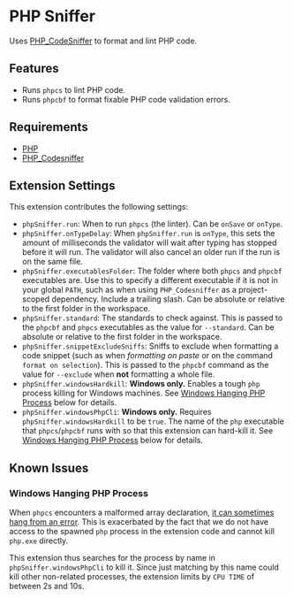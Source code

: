 # PHP Sniffer

Uses [PHP_CodeSniffer](https://github.com/squizlabs/PHP_CodeSniffer) to format
and lint PHP code.

## Features

- Runs `phpcs` to lint PHP code.
- Runs `phpcbf` to format fixable PHP code validation errors.

## Requirements

- [PHP](https://php.net)
- [PHP_Codesniffer](https://github.com/squizlabs/PHP_CodeSniffer)

## Extension Settings

This extension contributes the following settings:

* `phpSniffer.run`: When to run `phpcs` (the linter). Can be `onSave` or
`onType`.
* `phpSniffer.onTypeDelay`: When `phpSniffer.run` is `onType`, this sets the
amount of milliseconds the validator will wait after typing has stopped before
it will run. The validator will also cancel an older run if the run is on the
same file.
* `phpSniffer.executablesFolder`: The folder where both `phpcs` and `phpcbf`
executables are. Use this to specify a different executable if it is not in your
global `PATH`, such as when using `PHP_Codesniffer` as a project-scoped
dependency. Include a trailing slash. Can be absolute or relative to the first
folder in the workspace.
* `phpSniffer.standard`: The standards to check against. This is passed to the
`phpcbf` and `phpcs` executables as the value for `--standard`. Can be absolute
or relative to the first folder in the workspace.
* `phpSniffer.snippetExcludeSniffs`: Sniffs to exclude when formatting a code
snippet (such as when _formatting on paste_ or on the command
`format on selection`). This is passed to the `phpcbf` command as the value for
`--exclude` when **not** formatting a whole file.
* `phpSniffer.windowsHardkill`: **Windows only.** Enables a tough `php` process
killing for Windows machines. See
[Windows Hanging PHP Process](#windows-hanging-php-process) below for details.
* `phpSniffer.windowsPhpCli`: **Windows only.** Requires
`phpSniffer.windowsHardkill` to be `true`. The name of the `php` executable that
`phpcs`/`phpcbf` runs with so that this extension can hard-kill it. See
[Windows Hanging PHP Process](#windows-hanging-php-process) below for details.

## Known Issues

### Windows Hanging PHP Process

When `phpcs` encounters a malformed array declaration, [it can sometimes hang from an error](https://github.com/squizlabs/PHP_CodeSniffer/issues/2142).
This is exacerbated by the fact that we do not have access to the spawned `php`
process in the extension code and cannot kill `php.exe` directly.

This extension thus searches for the process by name in
`phpSniffer.windowsPhpCli` to kill it. Since just matching by this name could
kill other non-related processes, the extension limits by `CPU TIME` of between
2s and 10s.
